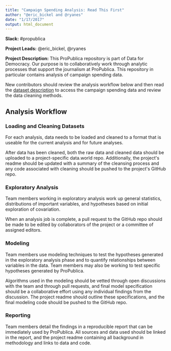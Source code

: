```yaml
---
title: "Campaign Spending Analysis: Read This First"
author: "@eric_bickel and @ryanes"
date: "1/17/2017"
output: html_document
---
```


**Slack:** #propublica

**Project Leads:** @eric_bickel, @ryanes

**Project Description:** This ProPublica repository is part of Data for Democracy. Our purpose is to collaboratively work through analytic processes that support the journalism at ProPublica. This repository in particular contains analysis of campaign spending data.

New contributors should review the analysis workflow below and then read the [dataset description](https://github.com/Data4Democracy/campaign_expenditures/blob/master/about_the_data.Rmd) to access the campaign spending data and review the data cleaning methods.

## Analysis Workflow

### Loading and Cleaning Datasets
For each analysis, data needs to be loaded and cleaned to a format that is useable for the current analysis and for future analyses.

After data has been cleaned, both the raw data and cleaned data should be uploaded to a project-specific data.world repo. Additionally, the project's readme should be updated with a summary of the cleansing process and any code associated with cleaning should be pushed to the project's GitHub repo.

### Exploratory Analysis
Team members working in exploratory analysis work up general statistics, distributions of important variables, and hypotheses based on initial exploration of covariation.

When an analysis job is complete, a pull request to the GitHub repo should be made to be edited by collaborators of the project or a committee of assigned editors.

### Modeling
Team members use modeling techniques to test the hypotheses generated in the exploratory analysis phase and to quantify relationships between variables in the data. Team members may also be working to test specific hypotheses generated by ProPublica.

Algorithms used in the modeling should be vetted through open discussions with the team and through pull requests, and final model specification should be a collaborative effort using any individual findings from the discussion. The project readme should outline these specifications, and the final modeling code should be pushed to the GitHub repo.

### Reporting
Team members detail the findings in a reproducible report that can be immediately used by ProPublica. All sources and data used should be linked in the report, and the project readme containing all background in methodology and links to data and code.